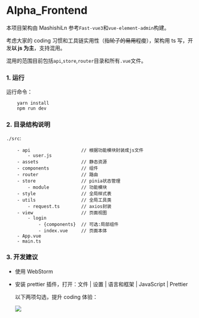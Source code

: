 # Alpha_Frontend

本项目架构由 MashishiLn 参考`Fast-vue3`和`vue-element-admin`构建。

考虑大家的 coding 习惯和工具链实用性（~~指轮子的易用程度~~），架构用 ts 写，开发**以 js 为主**，支持混用。

混用的范围目前包括`api`,`store`,`router`目录和所有`.vue`文件。

### 1. 运行

运行命令：

```shell
    yarn install
    npm run dev
```

### 2. 目录结构说明

`./src`:

```
    - api                   // 根据功能模块封装成js文件
        - user.js
    - assets                // 静态资源
    - components            // 组件
    - router                // 路由
    - store                 // pinia状态管理
        - module            // 功能模块
    - style                 // 全局样式表
    - utils                 // 全局工具类
        - request.ts        // axios封装
    - view                  // 页面视图
        - login
            - {components}  // 可选:局部组件
            - index.vue     // 页面本体
    - App.vue
    - main.ts
```

### 3. 开发建议

- 使用 WebStorm
- 安装 prettier 插件，打开：文件 | 设置 | 语言和框架 | JavaScript | Prettier

  以下两项勾选，提升 coding 体验：

  <img src="https://gitee.com/chen-canyu/pictures/raw/master/imgs/image-20230408171816306.png"/>
